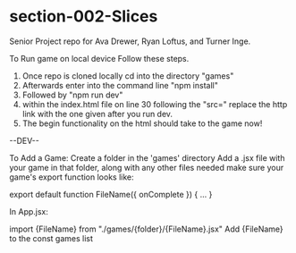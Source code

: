 # section-002-Slices
Senior Project repo for Ava Drewer, Ryan Loftus, and Turner Inge.

To Run game on local device Follow these steps.
  1. Once repo is cloned locally cd into the directory "games"
  2. Afterwards enter into the command line "npm install"
  3. Followed by "npm run dev"
  4. within the index.html file on line 30 following the "src=" replace the http link with the one given after you run dev.
  5. The begin functionality on the html should take to the game now!

--DEV--

To Add a Game:
Create a folder in the 'games' directory
Add a .jsx file with your game in that folder, along with any other files needed
make sure your game's export function looks like:

export default function FileName({ onComplete }) { 
  ... 
  }

In App.jsx:

import {FileName} from "./games/{folder}/{FileName}.jsx"
Add {FileName} to the const games list
